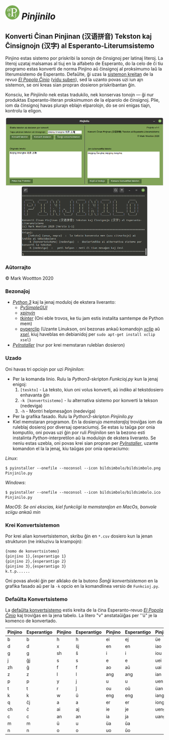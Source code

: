 # *<img src='bildsimbolo/bildsimbolo.png' width='45' title='Pinjinilo'> Pinjinilo*
## Konverti Ĉinan Pinjinan (汉语拼音) Tekston kaj Ĉinsignojn (汉字) al Esperanto-Literumsistemo

Pinjino estas sistemo por priskribi la sonojn de ĉinsignoj per latinaj literoj. La literoj uzataj malsamas al tiuj en la alfabeto de Esperanto, do la celo de ĉi tiu programo estas konverti de norma Pinjino aŭ ĉinsignoj al proksimumo laŭ la literumsistemo de Esperanto. Defaŭlte, ĝi uzas la [sistemon kreitan](https://eo.wikipedia.org/wiki/Esperantigo_de_vortoj_el_%C4%89ina_fonto) de la revuo [*El Popola Ĉinio*](https://eo.wikipedia.org/wiki/El_Popola_%C4%88inio) ([vidu suben](https://github.com/MJWootton/Pinjinilo#defa%C5%ADlta-konvertsistemo)), sed la uzanto povas uzi iun ajn sistemon, se oni kreas sian propran dosieron priskribantan ĝin.

Konsciu, ke *Pinjiinilo* nek estas tradukilo, nek konservas tonojn — ĝi nur produktas Esperanto-literan proksimumon de la elparolo de ĉinsignoj. Plie, iom da ĉinsignoj havas plurajn eblajn elparolojn, do se oni enigas tiajn, kontrolu la eligon.

<p align="center">
  <img src='ekrankopioj/GrafikaFasado.png' width='500' title='La grafika fasado de Pinjinilo'><img src='ekrankopioj/Komandlineo.png' width='400' title='La komandlinea fasado de Pinjinilo'>
</p>


### Aŭtorrajto

© Mark Woottton 2020

### Bezonaĵoj

* [*Python 3*](https://www.python.org) kaj la jenaj moduloj de ekstera liveranto:
  * [*PySimpleGUI*](https://pysimplegui.readthedocs.io)
  * [*xpinyin*](https://pypi.org/project/xpinyin)
  * [*tkinter*](https://wiki.python.org/moin/TkInter) (Oni eble trovos, ke tiu jam estis instalita samtempe de Python mem)
  * [pyperclip](https://pypi.org/project/pyperclip) (Uzante Linukson, oni bezonas ankaŭ komandojn [*xclip*](https://github.com/astrand/xclip) aǔ [*xsel*](https://github.com/kfish/xsel), kiuj haveblas en debianidoj per `sudo apt-get install xclip xsel`)
* [*PyInstaller*](https://www.pyinstaller.org) (nur por krei memstaran ruleblan dosieron)

### Uzado
Oni havas tri opciojn por uzi *Pinjinilon*:
* Per la komanda linio. Rulu la *Python3*-skripton *Funkcioj.py* kun la jenaj enigoj:
  1. `[teskto]` - La teksto, kiun oni volus konverti, aŭ indiko al tekstdosiero enhavanta ĝin
  2. `-k [konvertsistemo]`  - Iu alternativa sistemo por konverti la tekson (nedeviga)
  3. `-h`  - Montri helpmesaĝon (nedeviga)
* Per la grafika fasado. Rulu la *Python3*-skripton *Pinjinilo.py*
* Kiel memstaran programon. En la dosierujo *memstaraĵoj* troviĝas iom da ruleblaj dosieroj por diversaj operaciumoj. Se estas iu taŭga por onia komputilo, oni povas uzi ĝin por ruli *Pinjinilon* sen la bezono esti instalinta *Python*-interpretilon aŭ la modulojn de ekstera liveranto. Se neniu estas uzebla, oni povas krei sian propran per [*PyInstaller*](https://www.pyinstaller.org), uzante komandon el la la jenaj, kiu taŭgas por onia operaciumo:

*Linux*:
```
$ pyinstaller --onefile --noconsol --icon bildsimbolo/bildsimbolo.png Pinjinilo.py
```

*Windows*:
```
$ pyinstaller --onefile --noconsol --icon bildsimbolo/bildsimbolo.ico Pinjinilo.py
```

*MacOS*:
*Se oni ekscias, kiel funkciigi la memstaraĵon en MacOs, bonvole sciigu ankaŭ min*

### Krei Konvertsistemon
Por krei alian konvertsistemon, skribu ĝin en `*.csv` dosiero kun la jenan strukturon (ne inkluzivu la krampojn):
```
{nomo de konvertsistemo}
{pinjino 1},{esperantigo 1}
{pinjino 2},{esperantigo 2}
{pinjino 3},{esperantigo 3}
k.t.p......
```
Oni povas alvoki ĝin per alklako de la butono *Ŝanĝi konvertsistemon* en la grafika fasado aŭ per la `-k` opcio en la komandlinea versio de `Funkcioj.py`.

### Defaŭlta Konvertsistemo

La [defaŭlta konvertsistemo](https://eo.wikipedia.org/wiki/Esperantigo_de_vortoj_el_%C4%89ina_fonto) estis kreita de la ĉina Esperanto-revuo [*El Popola Ĉinio*](https://eo.wikipedia.org/wiki/El_Popola_%C4%88inio) kaj troviĝas en la jena tabelo. La litero "v" anstataŭiĝas per ''ü" je la komenco de konvertado.

| Pinjino | Esperantigo | Pinjino | Esperantigo | Pinjino | Esperantigo | Pinjino | Esperantigo |
|---------|-------------|---------|-------------|---------|-------------|---------|-------------|
| b       | b           | h       | h           | ei      | ej          | üe      | ŭe          |
| d       | d           | x       | ŝj          | en      | en          | iao     | jaŭ         |
| g       | g           | sh      | ŝ           | i       | i           | iou     | juŭ         |
| j       | ĝj          | s       | s           | e       | e           | uei     | ŭej         |
| zh      | ĝ           | f       | f           | ao      | aŭ          | uai     | ŭaj         |
| z       | z           | l       | l           | ang     | ang         | ian     | jan         |
| p       | p           | y       | j           | u       | u           | uen     | ŭen         |
| t       | t           | r       | ĵ           | ou      | oŭ          | üan     | ŭan         |
| k       | k           | w       | ŭ           | eng     | eng         | iang    | jang        |
| q       | ĉj          | a       | a           | er      | er          | iong    | jong        |
| ch      | ĉ           | ai      | aj          | ie      | je          | ueng    | ŭeng        |
| c       | c           | an      | an          | ia      | ja          | uang    | ŭang        |
| m       | m           | ü       | u           | üa      | ŭa          |         |             |
| n       | n           | o       | o           | uo      | ŭo          |         |             |
